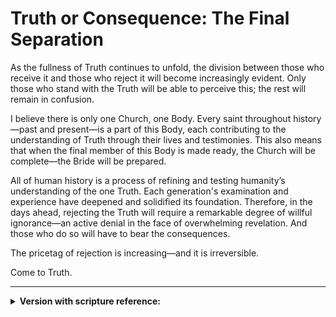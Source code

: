 # Truth or Consequence: The Final Separation 

As the fullness of Truth continues to unfold, the division between those who receive it and those who reject it will become increasingly evident. Only those who stand with the Truth will be able to perceive this; the rest will remain in confusion.

I believe there is only one Church, one Body. Every saint throughout history—past and present—is a part of this Body, each contributing to the understanding of Truth through their lives and testimonies. This also means that when the final member of this Body is made ready, the Church will be complete—the Bride will be prepared.

All of human history is a process of refining and testing humanity’s understanding of the one Truth. Each generation's examination and experience have deepened and solidified its foundation. Therefore, in the days ahead, rejecting the Truth will require a remarkable degree of willful ignorance—an active denial in the face of overwhelming revelation. And those who do so will have to bear the consequences.

The pricetag of rejection is increasing—and it is irreversible.

Come to Truth.

-----

<details>
<summary><b>Version with scripture reference:</b></summary>


As the fullness of Truth continues to unfold, the division between those who receive it and those who reject it will become increasingly evident (Luke 12:51–53; John 3:19–21). Only those who stand with the Truth will be able to perceive this; the rest will remain in confusion (1 Corinthians 2:14; 2 Corinthians 4:3–4).

I believe there is only one Church, one Body (Ephesians 4:4–6). Every saint throughout history—past and present—is a part of this Body, each contributing to the understanding of Truth through their lives and testimonies (Hebrews 11:39–40; Revelation 12:11). This also means that when the final member of this Body is made ready, the Church will be complete—the Bride will be prepared (Revelation 19:7–8; Ephesians 5:25–27).

All of human history is a process of refining and testing humanity’s understanding of the one Truth (Daniel 12:10; Malachi 3:2–3). Each generation's examination and experience have deepened and solidified its foundation (Romans 15:4; 2 Timothy 3:16–17). Therefore, in the days ahead, rejecting the Truth will require a remarkable degree of willful ignorance—an active denial in the face of overwhelming revelation (Romans 1:18–21; 2 Thessalonians 2:9–12). And those who do so will have to bear the consequences (Hebrews 10:26–27; John 12:48).

The pricetag of rejection is increasing—and it is irreversible (Hebrews 12:25–29; Revelation 22:11–12).

Come to Truth.

</details>